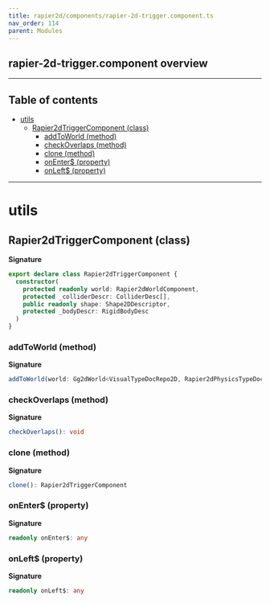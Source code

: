 ```yaml
---
title: rapier2d/components/rapier-2d-trigger.component.ts
nav_order: 114
parent: Modules
---
```


## rapier-2d-trigger.component overview

---

<h2 class="text-delta">Table of contents</h2>

- [utils](#utils)
  - [Rapier2dTriggerComponent (class)](#rapier2dtriggercomponent-class)
    - [addToWorld (method)](#addtoworld-method)
    - [checkOverlaps (method)](#checkoverlaps-method)
    - [clone (method)](#clone-method)
    - [onEnter$ (property)](#onenter-property)
    - [onLeft$ (property)](#onleft-property)

---

# utils

## Rapier2dTriggerComponent (class)

**Signature**

```ts
export declare class Rapier2dTriggerComponent {
  constructor(
    protected readonly world: Rapier2dWorldComponent,
    protected _colliderDescr: ColliderDesc[],
    public readonly shape: Shape2DDescriptor,
    protected _bodyDescr: RigidBodyDesc
  )
}
```

### addToWorld (method)

**Signature**

```ts
addToWorld(world: Gg2dWorld<VisualTypeDocRepo2D, Rapier2dPhysicsTypeDocRepo>): void
```

### checkOverlaps (method)

**Signature**

```ts
checkOverlaps(): void
```

### clone (method)

**Signature**

```ts
clone(): Rapier2dTriggerComponent
```

### onEnter$ (property)

**Signature**

```ts
readonly onEnter$: any
```

### onLeft$ (property)

**Signature**

```ts
readonly onLeft$: any
```
